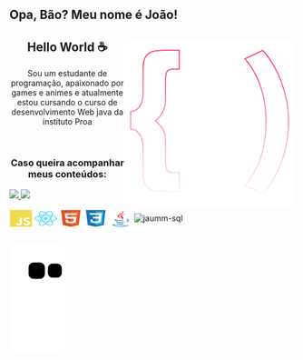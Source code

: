 ## Opa, Bão? Meu nome é João!
<div align="center">
<img src="logo.svg" width="300px" min-width="300px" max-width="300px" align="right" alt="Logo iuricode">

<h2>Hello World ☕</h2>

<p>Sou um estudante de programação, apaixonado por games e animes e atualmente estou cursando o curso de desenvolvimento Web java da instituto Proa</p>

</br>

<h3>Caso queira acompanhar meus conteúdos:</h3> 

<div align="left">
  <a href="https://www.instagram.com/jauumx" alt="Instagram">
    <img src="https://img.shields.io/badge/-Instagram-ff3a5e?style=for-the-badge&logo=Instagram&logoColor=FFF"/>
  </a>
  
  <a href="https://www.linkedin.com/in/joaomarcosdev" alt="Linkedin">
    <img src="https://img.shields.io/badge/-Linkedin-ff3a5e?style=for-the-badge&logo=Linkedin&logoColor=FFF"/>
  </a>

</div>
</div>
<div style="display: inline_block"><br>
  <img align="center" alt="Jaum-Js" height="30" width="40" src="https://raw.githubusercontent.com/devicons/devicon/master/icons/javascript/javascript-plain.svg">
  <img align="center" alt="jaumm-React" height="30" width="40" src="https://raw.githubusercontent.com/devicons/devicon/master/icons/react/react-original.svg">
  <img align="center" alt="jaumm-HTML" height="30" width="40" src="https://raw.githubusercontent.com/devicons/devicon/master/icons/html5/html5-original.svg">
  <img align="center" alt="jaumm-CSS" height="30" width="40" src="https://raw.githubusercontent.com/devicons/devicon/master/icons/css3/css3-original.svg">
  <img align="center" alt="jaumm-java" height="30" width="40" src="https://raw.githubusercontent.com/devicons/devicon/master/icons/java/java-original.svg">
  <img align="center" alt="jaumm-sql" height="30" width="40" src="https://cdn.jsdelivr.net/gh/devicons/devicon/icons/mysql/mysql-original-wordmark.svg">
</div>
  
  ##
 
<div> 

 
  ![Snake animation](https://github.com/rafaballerini/rafaballerini/blob/output/github-contribution-grid-snake.svg)
 
</div>
